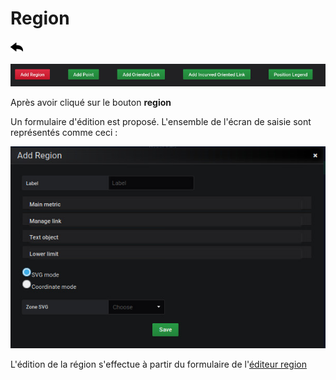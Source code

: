 # Region

[![](../../screenshots/other/Go-back.png)](README.md)

![region](../../screenshots/panel/region.jpg)

Après avoir cliqué sur le bouton **region**

Un formulaire d'édition est proposé. L'ensemble de l'écran de saisie sont représentés comme ceci :

![region](../../screenshots/panel/region-form.jpg)

L'édition de la région s'effectue à partir du formulaire de l'[éditeur region](../editor/coordinates-space-region.md)
